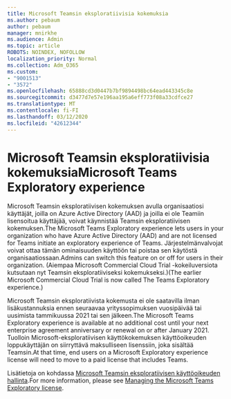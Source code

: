 ```yaml
---
title: Microsoft Teamsin eksploratiivisia kokemuksia
ms.author: pebaum
author: pebaum
manager: mnirkhe
ms.audience: Admin
ms.topic: article
ROBOTS: NOINDEX, NOFOLLOW
localization_priority: Normal
ms.collection: Adm_O365
ms.custom:
- "9001513"
- "3572"
ms.openlocfilehash: 65888cd3d0447b7bf9894498bc64ead443345c8e
ms.sourcegitcommit: d3477d7e57e196aa195a6eff773f08a33cdfce27
ms.translationtype: MT
ms.contentlocale: fi-FI
ms.lasthandoff: 03/12/2020
ms.locfileid: "42612344"
---
```

# <a name="microsoft-teams-exploratory-experience"></a><span data-ttu-id="dca5a-102">Microsoft Teamsin eksploratiivisia kokemuksia</span><span class="sxs-lookup"><span data-stu-id="dca5a-102">Microsoft Teams Exploratory experience</span></span>

<span data-ttu-id="dca5a-103">Microsoft Teamsin eksploratiivisen kokemuksen avulla organisaatiosi käyttäjät, joilla on Azure Active Directory (AAD) ja joilla ei ole Teamiin lisensoitua käyttäjää, voivat käynnistää Teamsin eksploratiivisen kokemuksen.</span><span class="sxs-lookup"><span data-stu-id="dca5a-103">The Microsoft Teams Exploratory experience lets users in your organization who have Azure Active Directory (AAD) and are not licensed for Teams initiate an exploratory experience of Teams.</span></span> <span data-ttu-id="dca5a-104">Järjestelmänvalvojat voivat ottaa tämän ominaisuuden käyttöön tai poistaa sen käytöstä organisaatiossaan.</span><span class="sxs-lookup"><span data-stu-id="dca5a-104">Admins can switch this feature on or off for users in their organization.</span></span> <span data-ttu-id="dca5a-105">(Aiempaa Microsoft Commercial Cloud Trial -kokeiluversiota kutsutaan nyt Teamsin eksploratiiviseksi kokemukseksi.)</span><span class="sxs-lookup"><span data-stu-id="dca5a-105">(The earlier Microsoft Commercial Cloud Trial is now called The Teams Exploratory experience.)</span></span>

<span data-ttu-id="dca5a-106">Microsoft Teamsin eksploratiivista kokemusta ei ole saatavilla ilman lisäkustannuksia ennen seuraavaa yrityssopimuksen vuosipäivää tai uusimista tammikuussa 2021 tai sen jälkeen.</span><span class="sxs-lookup"><span data-stu-id="dca5a-106">The Microsoft Teams Exploratory experience is available at no additional cost until your next enterprise agreement anniversary or renewal on or after January 2021.</span></span> <span data-ttu-id="dca5a-107">Tuolloin Microsoft-eksploratiivisen käyttökokemuksen käyttöoikeuden loppukäyttäjän on siirryttävä maksulliseen lisenssiin, joka sisältää Teamsin.</span><span class="sxs-lookup"><span data-stu-id="dca5a-107">At that time, end users on a Microsoft Exploratory experience license will need to move to a paid license that includes Teams.</span></span>

<span data-ttu-id="dca5a-108">Lisätietoja on kohdassa [Microsoft Teamsin eksploratiivisen käyttöoikeuden hallinta](https://docs.microsoft.com/microsoftteams/teams-exploratory/).</span><span class="sxs-lookup"><span data-stu-id="dca5a-108">For more information, please see [Managing the Microsoft Teams Exploratory license](https://docs.microsoft.com/microsoftteams/teams-exploratory/).</span></span>
